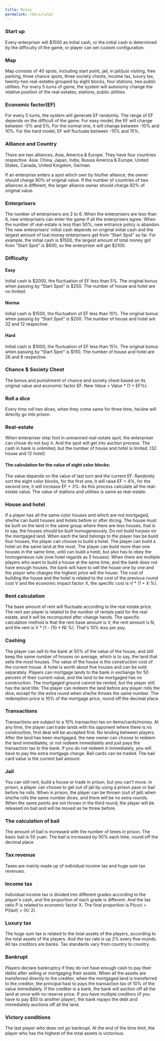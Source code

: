 ```yaml
---
title: Rules
permalink: /docs/rule/
---
```


### Start up
Every enterpriser will $1500 as initial cash, or the initial cash is determined by the difficulty of the game, or player can set custom configuration.

### Map
Map consists of 40 spots, including start point, jail, in jail/just visiting, free parking, three chance spots, three society chests, income tax, luxury tax, twenty-two real-estates grouped by eight blocks, four stations, two public utilities.
For every 5 turns of game, the system will autonomy change the relative position of the real-estates, stations, public utilities.

### Economic factor(EF)
For every 5 turns, the system will generate EF randomly.
The range of EF depends on the difficult of the game. For easy model, the EF will change between -5% and 5%. For the normal one, it will change between -10% and 10%. For the hard model, EF will fluctuate between -15% and 15%.

### Alliance and Country
There are two alliances, Asia, America & Europe. They have four countries respective.
Asia: China, Japan, India, Russia
America & Europe: United States, Canada, United Kingdom, German.

If an enterprise enters a spot which own by his/her alliance, the owner should charge 90% of original value. If the number of countries of two alliances is different, the larger alliance owner should charge 92% of original value.

### Enterprisers
The number of enterprisers are 2 to 6. When the enterprisers are less than 6, new enterprisers can enter the game if all the enterprisers agree.
When the number of real-estate is less than 50%, new entrance policy is abandon.
The new enterprisers’ initial cash depends on original initial cash and the largest amount of toal money enterprisers get from “Start Spot” so far. For example, the initial cash is $1500, the largest amount of total money got from “Start Spot” is $600, so the enterpriser will get $2100.

### Difficulty
#### Easy
Initial cash is $2000, the fluctuation of EF less than 5%. The original bonus when passing by “Start Spot” is $250. The number of house and hotel are no limited.
#### Norma
Initial cash is $1500, the fluctuation of EF less than 10%. The original bonus when passing by “Start Spot” is $200. The number of house and hotel are 32 and 12 respective.
#### Hard
Initial cash is $1000, the fluctuation of EF less than 15%. The original bonus when passing by “Start Spot” is $150. The number of house and hotel are 26 and 8 respective.

### Chance $ Society Chest
The bonus and punishment of chance and society chest based on its original value and economic factor EF. New Value = Value * (1 + EF%).

### Roll a dice
Every time roll two dices, when they come same for three time, he/she will directly go into prison.

### Real-estate
When enterpriser step foot in unmanned real-estate spot, the enterpriser can chose do not buy it. And the spot will get into auction process.
The cash in bank is unlimited, but the number of house and hotel is limited. (32 house and 12 hotel)
#### The calculation for the value of eight color blocks:
The value depends on the value of last turn and the current EF. Randomly sort the eight color blocks, for the first one, it will raise EF + 4%, for the second one, it will increase EF + 3%. As this process calculate all the real-estate value.
The value of stations and utilities is same as real-estate.


### House and hotel
If a player has all the same color houses and which are not mortgaged, she/he can build houses and hotels before or after dicing.
The house must be built on the land in the same group where there are less houses, that is to say, the houses should be built homogeneously. 
Do not build houses on the mortgaged land.
When each the land belongs to the player has be build four houses, the player can choose to build a hotel.
The player can build a hotel on the same land at the most.
The player can build more than one houses in the same time, until can build a hotel, but also has to obey the homogeneous rule (one hotel regards as 5 houses).
When there are multiple players who want to build a house at the same time, and the bank does not have enough houses, the bank will have to sell the house one by one and the player who charges the highest price will the house.
The cost of building the house and the hotel is related to the cost of the previous round cost V and the economic impact factor X, the specific cost is V * (1 + X %).

### Rent calculation
The base amount of rent will fluctuate according to the real estate price. The rent per player is related to the number of rentals paid for the real estate, and it will be recomputed after change hands. The specific calculation method is that the rent base amount is V, the rent amount is N, and the rent is V * (1 - (10 * N) %). That's 10% less per pay.

### Cashing
The player can sell to the bank at 50% of the value of the house, and still keep the same number of houses on average, which is to say, the land that sells the most houses. The value of the house is the construction cost of the current house.
A hotel is worth about five houses and can be sold separately.
Players can mortgage lands to the bank in exchange for 50 percent of their current value, and the land to be mortgaged has no construction. The mortgaged ground cannot be rented, but the player still has the land title.
The player can redeem the land before any player rolls the dice, except for the extra round when she/he throws the same number. The redemption price is 10% of the mortgage price, round off the decimal place.

### Transactions
Transactions are subject to a 10% transaction tax on items/cards/money.
At any time, the player can trade lands with his opponent where there is no construction, first deal will be accepted first.
No lending between players.
After the land has been mortgaged, the new owner can choose to redeem the land immediately, or not redeem immediately and just pays the transaction tax to the bank.  If you do not redeem it immediately, you will have to pay the extra mortgage charge.
Bail cards can be traded. The bail card value is the current bail amount.

### Jail
You can still rent, build a house or trade in prison, but you can't move.
In prison, a player can choose to get out of jail by using a prison pass or bail before he rolls.
When in prison, the player can be thrown (out of jail) when she/he rolls the same number dices, and there will be no extra rounds.
When the same points are not thrown in the third round, the player will be released on bail and will be moved as he threw before.

### The calculation of bail
The amount of bail is increased with the number of times in prison. The basic bail is 50 yuan. The bail is increased by 50% each time, round off the decimal place.

### Tax revenue
Taxes are mainly made up of individual income tax and huge sum tax revenues.
 
### Income tax
Individual income tax is divided into different grades according to the player's cash, and the proportion of each grade is different. And the tax ratio P is related to economic factor X. The final proportion is P(cur) = P(last) + (X/ 2).

### Luxury tax
The huge sum tax is related to the total assets of the players, according to the total assets of the players. And the tax rate is up 2% every five rounds.
All tax creditors are banks.
Tax standards vary from country to country.

### Bankrupt
Players declare bankruptcy if they do not have enough cash to pay their debts after selling or mortgaging their assets. When all the assets are transferred directly to the creditor, when the mortgaged land is transferred to the creditor, the principal hast to pays the transaction tax of 10% of the value immediately.
If the creditor is a bank, the bank will auction off all the land at once with no reserve price.
If you have multiple creditors (if you have to pay $50 to another player), the bank repays the debt and immediately auctions off all the land.

### Victory conditions
The last player who does not go bankrupt.
At the end of the time limit, the player who has the highest of the total assets is victorious.

